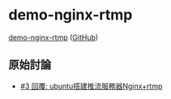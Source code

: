 # demo-nginx-rtmp

[demo-nginx-rtmp](https://samwhelp.github.io/demo-nginx-rtmp/) ([GitHub](https://github.com/samwhelp/demo-nginx-rtmp))


## 原始討論

* [#3 回覆: ubuntu搭建推流服務器Nginx+rtmp](https://www.ubuntu-tw.org/modules/newbb/viewtopic.php?post_id=357776#forumpost357776)
